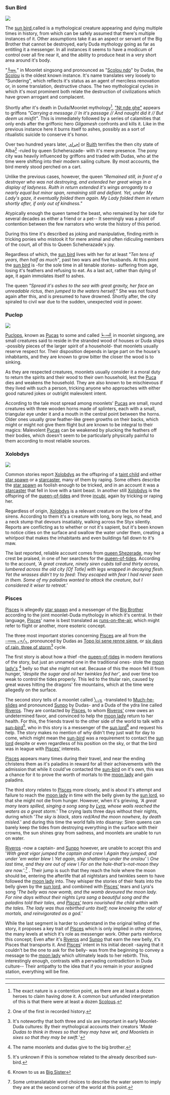 ### Sun Bird
![](Images/Phoenix.svg)

The <u>sun bird</u>,called is a mythological creature appearing and dying multiple times in history, from which can be safely assumed that there's multiple instances of it. Other assumptions take it as an aspect or servant of the Big Brother that cannot be destroyed, early Duda mythology going as far as entitling it a messenger. In all instances it seems to have a modicum of control over all fire near it, and the ability to produce heat in a very short area around it's body.

"<u>╙╤╕</u>" in Moonlet singsong and pronounced as "<u>Scolou ndo</u>" by Dudas, the <u>Scolou</u> is the oldest known instance. It's name translates very loosely to "Sundering", which reflects it's status as an agent of merciless renovation or, in some translation, destructive chaos. The two mythological cycles in which it's most prominent both relate the destruction of civilizations which have grown arrogant and complacent.

Shortly after it's death in Duda/Moonlet mythology[^SBDed], <u>"Nt nde ghe"</u> appears to griffons *"Carrying a message // In it's passage // And naught did it // But deem us misfit"*. This is immediately followed by a series of calamities that only ends after the griffonic hero *Gilgamesh* confronts and kills it. Like in the previous instance here it burns itself to ashes, possibly as a sort of ritualistic suicide to conserve it's honor.

Over two hundred years later, <u>اجرای</u> or <u>Ruith</u> terrifies the then city state of Alba[^Alba] -ruled by queen Scheherazade- with it's mere presence. The pony city was heavily influenced by griffons and traded with Dudas, who at the time were shifting into their modern sailing culture. By most accounts, the bird merely stood perched on a cart.

Unlike the previous cases, however, the queen *"Remained still, in front of a destroyer who was not destroying, and extended her great wings in a display of ladyness. Ruith in return extended it's wings arrogantly to a nearly equal but minor span, remaining still and defiant. Yet, under My Lady's gaze, it eventually folded them again. My Lady folded them in return shortly after, if only out of kindness."*

Atypically enough the queen tamed the beast, who remained by her side for several decades as either a friend or a pet-- It seemingly was a point of contention between the few narrators who wrote the history of this period.

During this time it's described as joking and manipulative, finding mirth in tricking ponies who mistook it for mere animal and often ridiculing members of the court, all of this to Queen Scheherazade's joy.

Regardless of which, the <u>sun bird</u> lives with her for at least *"Ten tens of years, then half as much"*, past two wars and five husbands. At this point the <u>sun bird</u> is -for the sole time in all tenable stories- suffering from age, losing it's feathers and refusing to eat. As a last act, rather than dying of age, it again immolates itself to ashes.

The queen *"Spread it's ashes to the sea with great gravity, her face an unreadable rictus, then jumped to the waters herself."* She was not found again after this, and is presumed to have drowned. Shortly after, the city spiraled to civil war due to the sudden, unexpected void in power.

### Puclop
![](Images/Puca.svg)

<u>Puclops</u>, known as <u>Pucas</u> to some and called <u>┕┈┉╝</u> in moonlet singsong, are small creatures said to reside in the stranded wood of houses or Duda ships -possibly pieces of the larger spirit of a household- that moonlets usually reserve respect for. Their disposition depends in large part on the house's inhabitants, and they are known to grow bitter the closer the wood is to sinking.

As they are respected creatures, moonlets usually consider it a moral duty to return the spirits and their wood to their own household, lest the <u>Puca</u> dies and weakens the household. They are also known to be mischievous if they lived with such a person, tricking anyone who approaches with either good natured jokes or outright malevolent intent.

According to the tale most spread among moonlets' <u>Pucas</u> are small, round creatures with three wooden horns made of splinters, each with a small, triangular eye under it and a mouth in the central point between the horns. Older ones usually grow feather-like green growths on their backs, which might or might not give them flight but are known to be integral to their magics: Malevolent <u>Pucas</u> can be weakened by plucking the feathers off their bodies, which doesn't seem to be particularly physically painful to them according to most reliable sources.


### Xolobdys
![](Images/Xolobdys.svg) 

Common stories report <u>Xolobdys</u> as the offspring of a <u>taint child</u> and either <u>star spawn</u> or a <u>starcaster</u>, many of them by raping. Some others describe the <u>star spawn</u> as foolish enough to be tricked, and in an account it was a <u>starcaster</u> that fell in love with a taint beast. In another still <u>Xolobdys</u> is the offspring of the <u>queen-of-tides</u> and three <u>incubi</u>, again by tricking or raping her.

Regardless of origin, <u>Xolobdys</u> is a relevant creature on the lore of the sirens. According to them it's a creature with long, bony legs, no head, and a neck stump that devours insatiably, walking across the Styx silently. Reports are conflicting as to whether or not it's sapient, but it's been known to notice cities on the surface and swallow the water under them, creating a whirlpool that makes the inhabitants and even buildings fall down to it's maw.

The last reported, reliable account comes from <u>queen Shezerade</u>, may her crest be praised, in one of her searches for the <u>queen-of-tides</u>. According to the account, *'A great creature, ninety siren cubits tall and thirty across, lumbered across the old city [Of Totle] with legs wrapped in decaying flesh. Yet the wrasses didn't try to feed: They escaped with fear I had never seen in them. Some of my paladins wanted to attack the creature, but I considered it wiser to retreat.'*


### Pisces

<u>Pisces</u> is allegedly <u>star spawn</u> and a messenger of the <u>Big Brother</u> according to the joint moonlet-Duda mythology in which it's central. In their language, <u>Pisces</u>' name is best translated as <u>runs-on-the-air</u>, which might refer to flight or another, more esoteric concept.

The three most important stories concerning <u>Pisces</u> are all from the <u>┄┅═╕╷╼╱╮</u>, pronounced by Dudas as <u>Topo loi sene renne siene</u>, or <u>six days of rain, three of storm</u>[^numbers] cycle.

The first story is about how a thief -the <u>queen-of-tides</u> in modern iterations of the story, but just an unnamed one in the traditional ones- stole the <u>moon lady's</u> [^MoonLady] belly so that she might not eat. Because of this the moon fell ill from hunger, *'despite the sugar and oil her twinkles fed her'*, and over time too weak to control the tides properly. This led to the titular rain, caused by great waves hitting the dragons' fire mountains, which at the time were allegedly on the surface.

The second story tells of a moonlet called <u>╲╷╗</u> -translated to <u>Much-he-slides</u> and pronounced <u>Sunpo</u> by Dudas- and a Duda of the ydra line called <u>Riveros</u>. They are contacted by <u>Pisces</u>, to whom <u>Riveros'</u> crew owes an undetermined favor, and convinced to help the <u>moon lady</u> return to her health. For this, the friends travel to the other side of the world to talk with a <u>sun-bird</u>[^sun], who in this story is a messenger of the <u>sun lord</u>[^SunLord] and request his help. The story makes no mention of why didn't they just wait for day to come, which might mean the <u>sun-bird</u> was a requirement to contact the <u>sun lord</u> despite or even regardless of his position on the sky, or that the bird was in league with <u>Pisces'</u> interests.

<u>Pisces</u> appears many times during their travel, and near the ending christens them as it's paladins in reward for all their achievements with the admission that while it could've contacted the <u>sun-bird</u> on it's own, this was a chance for it to prove the worth of mortals to the <u>moon lady</u> and gain paladins.

The third story relates to <u>Pisces</u> more closely, and is about it's attempt and failure to reach the <u>moon lady</u> in time with the belly given by the <u>sun lord</u>, so that she might not die from hunger. However, when it's grieving, *'A great many tears spilled, singing a song sang by <u>Lyra</u>, whose wails reached the waters as a great storm.'* The crying lasts three days without their nights, during which '*The sky is black, stars red/And the moon nowhere, by death misled.*' and during this time the world falls into disarray: Siren queens can barely keep the tides from destroying everything in the surface with their crowns, the sun shines gray from sadness, and moonlets are unable to run on water.

<u>Riveros</u> -now a captain- and <u>Sunpo</u> however, are unable to accept this and '*With great vigor jumped the captain and crew \\ Again they jumped, and under 'em water blew \\ Yet again, ship shattering under the onslau' \\ One last time, and they are out of view \\ For on the hole-that's-not-moon they are now.*'.[^Jump] . Their jump is such that they reach the hole where the moon should be, entering the afterlife that all nightstars and twinkles seem to have followed the <u>moon lady</u> into. They whisper the stories of their feats into the belly given by the <u>sun lord</u>, and combined with <u>Pisces'</u> tears and Lyra's song *'The belly was now womb, and the womb devoured the moon lady. For nine days without their nights Lyra sang a beautiful song and the paladins told their tales, and <u>Pisces'</u> tears nourished the child within with the tales. The lady was thus rebirthed unto itself; now knowing the valor of mortals, and reinvigorated as a god.'*

While the last segment is harder to understand in the original telling of the story, it proposes a key trait of <u>Pisces</u> which is only implied in other stories, the many levels at which it's role as messenger work. Other parts reinforce this concept; Even after it's <u>Riveros</u> and <u>Sunpo</u> that earn the new belly, it's Pisces that transports it. And <u>Pisces</u>' intent in his initial deceit -saying that it couldn't be the one to ask for the belly- was from the beginning to convey a message to the <u>moon lady</u> which ultimately leads to her rebirth. This, interestingly enough, contrasts with a pervading contradiction in Duda culture-- Their antipathy to the idea that if you remain in your assigned station, everything will be fine.









------------
[^SBDed]: The exact nature is a contention point, as there are at least a dozen heroes to claim having done it. A common but unfunded interpretation of this is that there were at least a dozen <u>Scolous</u>.

[^Alba]: One of the first in recorded history.

[^Jump]: Some untranslatable word choices to describe the water seem to imply they are at the second corner of the world at this point.

[^sun]: It's unknown if this is somehow related to the already described sun-bird.

[^MoonLady]: The name moonlets and dudas give to the big brother.

[^numbers]: It's noteworthy that both three and six are important in early Moonlet-Duda cultures: By their mythological accounts their creators '*Made Dudas to think in threes so that they may have wit, and Moonlets in sixes so that they may be swift.*'

[^SunLord]: Known to us as <u>Big Sister</u>